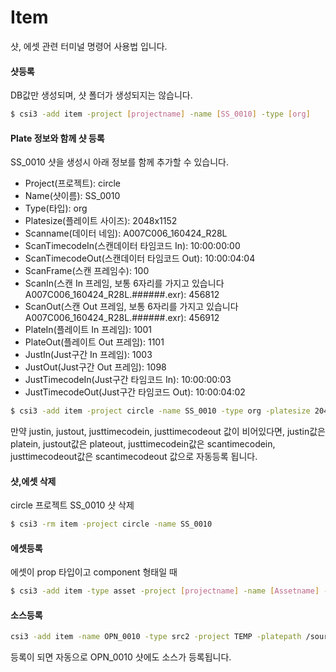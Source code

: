 # Item
샷, 에셋 관련 터미널 명령어 사용법 입니다.

#### 샷등록
DB값만 생성되며, 샷 폴더가 생성되지는 않습니다.

```bash
$ csi3 -add item -project [projectname] -name [SS_0010] -type [org]
```

#### Plate 정보와 함께 샷 등록
SS_0010 샷을 생성시 아래 정보를 함께 추가할 수 있습니다.

- Project(프로젝트): circle
- Name(샷이름): SS_0010
- Type(타입): org
- Platesize(플레이트 사이즈): 2048x1152
- Scanname(데이터 네임): A007C006_160424_R28L
- ScanTimecodeIn(스캔데이터 타임코드 In): 10:00:00:00
- ScanTimecodeOut(스캔데이터 타임코드 Out): 10:00:04:04
- ScanFrame(스캔 프레임수): 100
- ScanIn(스캔 In 프레임, 보통 6자리를 가지고 있습니다 A007C006_160424_R28L.######.exr): 456812
- ScanOut(스캔 Out 프레임, 보통 6자리를 가지고 있습니다 A007C006_160424_R28L.######.exr): 456912
- PlateIn(플레이트 In 프레임): 1001
- PlateOut(플레이트 Out 프레임): 1101
- JustIn(Just구간 In 프레임): 1003
- JustOut(Just구간 Out 프레임): 1098
- JustTimecodeIn(Just구간 타임코드 In): 10:00:00:03
- JustTimecodeOut(Just구간 타임코드 Out): 10:00:04:02

```bash
$ csi3 -add item -project circle -name SS_0010 -type org -platesize 2048x1152 -scanname A007C006_160424_R28L -scantimecodein 10:00:00:00 -scantimecodeout 10:00:04:04 -scanframe 100 -scanin 456812 -scanout 456912 -platein 1001 -plateout 1101 -justin 1003 -justout 1098 -justtimecodein 10:00:00:03 -justtimecodeout 10:00:04:02
```

만약 justin, justout, justtimecodein, justtimecodeout 값이 비어있다면,
justin값은 platein, justout값은 plateout, justtimecodein값은 scantimecodein, justtimecodeout값은 scantimecodeout 값으로 자동등록 됩니다.

#### 샷,에셋 삭제
circle 프로젝트 SS_0010 샷 삭제

```bash
$ csi3 -rm item -project circle -name SS_0010
```

#### 에셋등록

에셋이 prop 타입이고 component 형태일 때

```bash
$ csi3 -add item -type asset -project [projectname] -name [Assetname] -assettype prop -assettags prop,component
```

#### 소스등록

```bash
csi3 -add item -name OPN_0010 -type src2 -project TEMP -platepath /source/path
```
등록이 되면 자동으로 OPN_0010 샷에도 소스가 등록됩니다.
